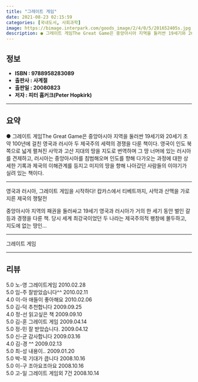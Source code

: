```yaml
---
title: "그레이트 게임"
date: 2021-08-23 02:15:59
categories: [국내도서, 사회과학]
image: https://bimage.interpark.com/goods_image/2/4/0/5/201652405s.jpg
description: ● 그레이트 게임The Great Game은 중앙아시아 지역을 둘러싼 19세기와 20세기 초 약 100년에 걸친 영국과 러시아 두 제국주의 세력의 경쟁을 다룬 책이다. 영국이 인도 북쪽으로 넓게 펼쳐진 사막과 고산 지대의 땅을 지도로 번역하며 그 땅 너머에 있는 러시아를 견제하고, 러
---
```


## **정보**

- **ISBN : 9788958283089**
- **출판사 : 사계절**
- **출판일 : 20080823**
- **저자 : 피터 홉커크(Peter Hopkirk)**

------



## **요약**

●  그레이트 게임The Great Game은 중앙아시아 지역을 둘러싼 19세기와 20세기 초 약 100년에 걸친 영국과 러시아 두 제국주의 세력의 경쟁을 다룬 책이다. 영국이 인도 북쪽으로 넓게 펼쳐진 사막과 고산 지대의 땅을 지도로 번역하며 그 땅 너머에 있는 러시아를 견제하고, 러시아는 중앙아시아를 침범해오며 인도를 향해 다가오는 과정에 대한 상세한 기록과 제국의 이해관계를 등지고 미지의 땅을 향해 나아갔던 사람들의 이야기가 실려 있는 책이다.

------

영국과 러시아, 그레이트 게임을 시작하다! 
캅카스에서 티베트까지, 사막과 산맥을 가로지른 제국의 쟁탈전 

중앙아시아 지역의 패권을 둘러싸고 19세기 영국과 러시아가 거의 한 세기 동안 벌인 갈등과 경쟁을 다룬 책. 당시 세계 최강국이었던 두 나라는 제국주의적 팽창에 몰두하고, 지도에 없는 땅인... 

------


그레이트 게임 

------


## **리뷰** 

5.0 노-영 그레이트게임 2010.02.28 <br/>5.0 임-주 잘받았습니다^^ 2010.02.11 <br/>4.0 이-아 애들이 좋아해요 2010.02.06 <br/>5.0 김-덕 추천합니다 2009.09.25 <br/>4.0 정-선 읽고싶은 책 2009.09.10 <br/>5.0 김-훈 그레이트 게임 2009.04.14 <br/>5.0 정-민 잘 받았습니다.  2009.04.12 <br/>5.0 신-균 감사합니다 2009.03.16 <br/>4.0 김-경 ^^ 2009.02.13 <br/>5.0 최-성 내용이.. 2009.01.20 <br/>5.0 박-묵 기대가 큽니다 2008.10.16 <br/>5.0 이-구 조아요조아요 2008.10.16 <br/>5.0 고-일 그레이트 게임외 7건 2008.10.14 <br/>